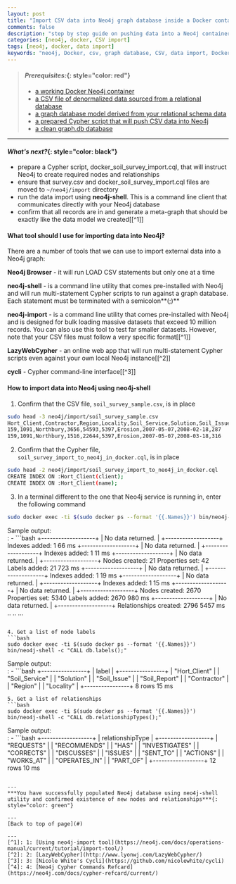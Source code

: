```yaml
---
layout: post
title: "Import CSV data into Neo4j graph database inside a Docker container"
comments: false
description: "step by step guide on pushing data into a Neo4j container in Docker"
categories: [neo4j, docker, CSV import]
tags: [neo4j, docker, data import]
keywords: "neo4j, Docker, csv, graph database, CSV, data import, Docker container, denormalized"
---
```


> #### *Prerequisites:*{: style="color: red"}
> - [a working Docker Neo4j container](/2018/Docker-Neo4j-container-setup/)
> - [a CSV file of denormalized data sourced from a relational database](/2018/Extract-CSV-data-from-MySQL/) 
> - [a graph database model derived from your relational schema data](/2018/Convert-relational-schema-to-graph-database-model/) 
> - [a prepared Cypher script that will push CSV data into Neo4j](/2018/Use-Cypher-for-data-modeling-and-CSV-analysis/)
> - [a clean graph.db database](/2018/Create-a-clean-Neo4j-database-inside-Docker-container/)

---

#### *What's next?*{: style="color: black"}
- prepare a Cypher script, docker_soil_survey_import.cql, that will instruct Neo4j to create required nodes and relationships
- ensure that survey.csv and docker_soil_survey_import.cql files are moved to `~/neo4j/import` directory
- run the data import using **neo4j-shell**. This is a command line client that communicates directly with your Neo4j database
- confirm that all records are in and generate a meta-graph that should be exactly like the data model we created[[^1]]

#### What tool should I use for importing data into Neo4j?

There are a number of tools that we can use to import external data into a Neo4j graph:

**Neo4j Browser** - it will run LOAD CSV statements but only one at a time

**neo4j-shell** - is a command line utility that comes pre-installed with Neo4j and will run multi-statement Cypher scripts to run against a graph database. Each statement must be terminated with a semicolon**(;)**

**neo4j-import** - is a command line utility that comes pre-installed with Neo4j and is designed for bulk loading massive datasets that exceed 10 million records. You can also use this tool to test far smaller datasets. However, note that your CSV files must follow a very specific format[[^1]]

**LazyWebCypher** - an online web app that will run multi-statement Cypher scripts even against your own local Neo4j instance[[^2]]

**cycli** - Cypher command-line interface[[^3]]



#### How to import data into Neo4j using neo4j-shell

1. Confirm that the CSV file, `soil_survey_sample.csv`, is in place
```bash
sudo head -3 neo4j/import/soil_survey_sample.csv 
Hort_Client,Contractor,Region,Locality,Soil_Service,Solution,Soil_Issue,Date_Reported,Date_Actioned,DaysToAction
159,1091,Northbury,3656,54593,5397,Erosion,2007-05-07,2008-02-18,287
159,1091,Northbury,1516,22644,5397,Erosion,2007-05-07,2008-03-18,316
```

2. Confirm that the Cypher file, `soil_survey_import_to_neo4j_in_docker.cql`,  is in place
```bash
sudo head -2 neo4j/import/soil_survey_import_to_neo4j_in_docker.cql 
CREATE INDEX ON :Hort_Client(client);
CREATE INDEX ON :Hort_Client(name);
```

3. In a terminal different to the one that Neo4j service is running in, enter the following command 
```bash
sudo docker exec -ti $(sudo docker ps --format '{{.Names}}') bin/neo4j-shell -file import/soil_survey_import_to_neo4j_in_docker.cql
```
Sample output:  
  : - ```bash
+-------------------+
| No data returned. |
+-------------------+
Indexes added: 1
66 ms
+-------------------+
| No data returned. |
+-------------------+
Indexes added: 1
11 ms
+-------------------+
| No data returned. |
+-------------------+
Nodes created: 21
Properties set: 42
Labels added: 21
723 ms
+-------------------+
| No data returned. |
+-------------------+
Indexes added: 1
19 ms
+-------------------+
| No data returned. |
+-------------------+
Indexes added: 1
15 ms
+-------------------+
| No data returned. |
+-------------------+
Nodes created: 2670
Properties set: 5340
Labels added: 2670
980 ms
+-------------------+
| No data returned. |
+-------------------+
Relationships created: 2796
5457 ms
  ..
  ..
  ...
  ```
    
4. Get a list of node labels
```bash
sudo docker exec -ti $(sudo docker ps --format '{{.Names}}') bin/neo4j-shell -c "CALL db.labels();"
```
Sample output:  
  : - ```bash
+----------------+
| label          |
+----------------+
| "Hort_Client"  |
| "Soil_Service" |
| "Solution"     |
| "Soil_Issue"   |
| "Soil_Report"  |
| "Contractor"   |
| "Region"       |
| "Locality"     |
+----------------+
8 rows
15 ms
```
5. Get a list of relationships
```bash
sudo docker exec -ti $(sudo docker ps --format '{{.Names}}') bin/neo4j-shell -c "CALL db.relationshipTypes();"
```
Sample output:  
  : - ```bash
+------------------+
| relationshipType |
+------------------+
| "REQUESTS"       |
| "RECOMMENDS"     |
| "HAS"            |
| "INVESTIGATES"   |
| "CORRECTS"       |
| "DISCUSSES"      |
| "ISSUES"         |
| "SENT\_TO"        |
| "ACTIONS"        |
| "WORKS\_AT"       |
| "OPERATES\_IN"    |
| "PART\_OF"        |
+------------------+
12 rows
10 ms

```

---
***You have successfully populated Neo4j database using neo4j-shell utility and confirmed existence of new nodes and relationships***{: style="color: green"}

---
[Back to top of page](#)

---
[^1]: 1: [Using neo4j-import tool](https://neo4j.com/docs/operations-manual/current/tutorial/import-tool/)
[^2]: 2: [LazyWebCypher](http://www.lyonwj.com/LazyWebCypher/)
[^3]: 3: [Nicole White's Cycli](https://github.com/nicolewhite/cycli)
[^4]: 4: [Neo4j Cypher Commands Refcard](https://neo4j.com/docs/cypher-refcard/current/)

